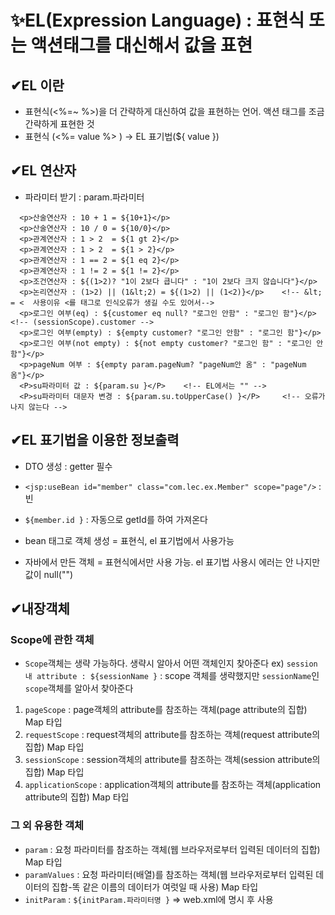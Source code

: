# ✨EL(Expression Language) : 표현식 또는 액션태그를 대신해서 값을 표현

## ✔EL 이란

- 표현식(<%=~ %>)을 더 간략하게 대신하여 값을 표현하는 언어. 액션 태그를 조금 간략하게 표현한 것
- 표현식 (<%= value %> ) → EL 표기법(${ value })

## ✔EL 연산자

- 파라미터 받기 : param.파라미터

```
  <p>산술연산자 : 10 + 1 = ${10+1}</p>
  <p>산술연산자 : 10 / 0 = ${10/0}</p>
  <p>관계연산자 : 1 > 2  = ${1 gt 2}</p>
  <p>관계연산자 : 1 > 2  = ${1 > 2}</p>
  <p>관계연산자 : 1 == 2 = ${1 eq 2}</p>
  <p>관계연산자 : 1 != 2 = ${1 != 2}</p>
  <p>조건연산자 : ${(1>2)? "1이 2보다 큽니다" : "1이 2보다 크지 않습니다"}</p>
  <p>논리연산자 : (1>2) || (1&lt;2) = ${(1>2) || (1<2)}</p>	  <!-- &lt; = <  사용이유 <를 태그로 인식오류가 생길 수도 있어서-->
  <p>로그인 여부(eq) : ${customer eq null? "로그인 안함" : "로그인 함"}</p> <!-- (sessionScope).customer -->
  <p>로그인 여부(empty) : ${empty customer? "로그인 안함" : "로그인 함"}</p>
  <p>로그인 여부(not empty) : ${not empty customer? "로그인 함" : "로그인 안함"}</p>
  <p>pageNum 여부 : ${empty param.pageNum? "pageNum안 옴" : "pageNum 옴"}</p>
  <P>su파라미터 값 : ${param.su }</P>	<!-- EL에서는 "" -->
  <P>su파라미터 대문자 변경 : ${param.su.toUpperCase() }</P>		<!-- 오류가 나지 않는다 -->
```

## ✔EL 표기법을 이용한 정보출력

- DTO 생성 : getter 필수
- `<jsp:useBean id="member" class="com.lec.ex.Member" scope="page"/>` : 빈
- `${member.id }` : 자동으로 getId를 하여 가져온다

- bean 태그로 객체 생성 = 표현식, el 표기법에서 사용가능
- 자바에서 만든 객체 = 표현식에서만 사용 가능. el 표기법 사용시 에러는 안 나지만 값이 null("")

## ✔내장객체
### Scope에 관한 객체
- `Scope`객체는 생략 가능하다. 생략시 알아서 어떤 객체인지 찾아준다
ex) `session 내 attribute : ${sessionName }` : scope 객체를 생략했지만 `sessionName`인 `scope`객체를 알아서 찾아준다
1. `pageScope` : page객체의 attribute를 참조하는 객체(page attribute의 집합) Map 타입
2. `requestScope` : request객체의 attribute를 참조하는 객체(request attribute의 집합) Map 타입
3. `sessionScope` : session객체의 attribute를 참조하는 객체(session attribute의 집합) Map 타입
4. `applicationScope` : application객체의 attribute를 참조하는 객체(application attribute의 집합) Map 타입
### 그 외 유용한 객체
- `param` : 요청 파라미터를 참조하는 객체(웹 브라우저로부터 입력된 데이터의 집합) Map 타입
- `paramValues` : 요청 파라미터(배열)를 참조하는 객체(웹 브라우저로부터 입력된 데이터의 집합-똑 같은 이름의 데이터가 여럿일 때 사용) Map 타입
- `initParam` : `${initParam.파라미터명 }` => web.xml에 명시 후 사용